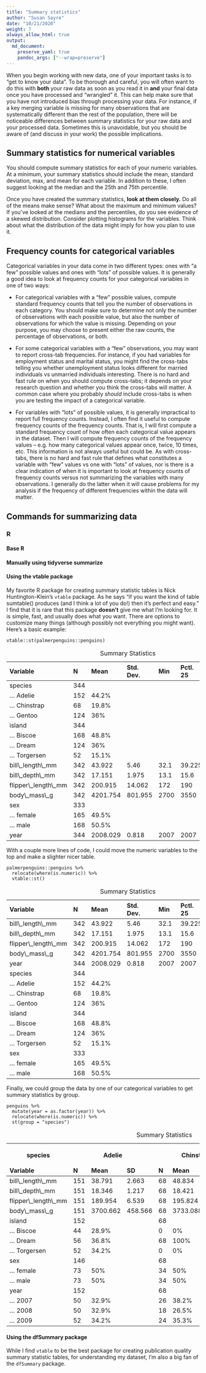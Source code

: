 ```yaml
---
title: "Summary statistics"
author: "Susan Sayre"
date: "10/21/2020"
weight: 7
always_allow_html: true
output: 
  md_document:
    preserve_yaml: true
    pandoc_args: ["--wrap=preserve"]
---
```


When you begin working with new data, one of your important tasks is to “get to know your data”. To be thorough and careful, you will often want to do this with **both** your raw data as soon as you read it in **and** your final data once you have processed and “wrangled” it. This can help make sure that you have not introduced bias through processing your data. For instance, if a key merging variable is missing for many observations that are systematically different than the rest of the population, there will be noticeable differences between summary statistics for your raw data and your processed data. Sometimes this is unavoidable, but you should be aware of (and discuss in your work) the possible implications.

Summary statistics for numerical variables
------------------------------------------

You should compute summary statistics for each of your numeric variables. At a minimum, your summary statistics should include the mean, standard deviation, max, and mean for each variable. In addition to these, I often suggest looking at the median and the 25th and 75th percentile.

Once you have created the summary statistics, **look at them closely.** Do all of the means make sense? What about the maximum and minimum values? If you’ve looked at the medians and the percentiles, do you see evidence of a skewed distribution. Consider plotting histograms for the variables. Think about what the distribution of the data might imply for how you plan to use it.

Frequency counts for categorical variables
------------------------------------------

Categorical variables in your data come in two different types: ones with “a few” possible values and ones with “lots” of possible values. It is generally a good idea to look at frequency counts for your categorical variables in one of two ways:

-   For categorical variables with a “few” possible values, compute standard frequency counts that tell you the number of observations in each category. You should make sure to determine not only the number of observations with each possible value, but also the number of observations for which the value is missing. Depending on your purpose, you may choose to present either the raw counts, the percentage of observations, or both.

-   For some categorical variables with a “few” observations, you may want to report cross-tab frequencies. For instance, if you had variables for employment status and marital status, you might find the cross-tabs telling you whether unemployment status looks different for married individuals vs unmarried individuals interesting. There is no hard and fast rule on when you should compute cross-tabs; it depends on your research question and whether you think the cross-tabs will matter. A common case where you probably *should* include cross-tabs is when you are testing the impact of a categorical variable.

-   For variables with “lots” of possible values, it is generally impractical to report full frequency counts. Instead, I often find it useful to compute frequency counts of the frequency counts. That is, I will first compute a standard frequency count of how often each categorical value appears in the dataset. Then I will compute frequency counts of the frequency values – e.g. how many categorical values appear once, twice, 10 times, etc. This information is not always useful but could be. As with cross-tabs, there is no hard and fast rule that defines what constitutes a variable with “few” values vs one with “lots” of values, nor is there is a clear indication of when it is important to look at frequency counts of frequency counts versus not summarizing the variables with many observations. I generally do the latter when it will cause problems for my analysis if the frequency of different frequencies within the data will matter.

Commands for summarizing data
-----------------------------

### R

#### Base R

#### Manually using tidyverse summarize

#### Using the vtable package

My favorite R package for creating summary statistic tables is Nick Huntington-Klein’s `vtable` package. As he says “if you want the kind of table sumtable() produces (and I think a lot of you do!) then it’s perfect and easy.” I find that it is rare that this package **doesn’t** give me what I’m looking for. It is simple, fast, and usually does what you want. There are options to customize many things (although possibly not everything you might want). Here’s a basic example:

    vtable::st(palmerpenguins::penguins)

<table>
<caption>
Summary Statistics
</caption>
<thead>
<tr>
<th style="text-align:left;">
Variable
</th>
<th style="text-align:left;">
N
</th>
<th style="text-align:left;">
Mean
</th>
<th style="text-align:left;">
Std. Dev.
</th>
<th style="text-align:left;">
Min
</th>
<th style="text-align:left;">
Pctl. 25
</th>
<th style="text-align:left;">
Pctl. 75
</th>
<th style="text-align:left;">
Max
</th>
</tr>
</thead>
<tbody>
<tr>
<td style="text-align:left;">
species
</td>
<td style="text-align:left;">
344
</td>
<td style="text-align:left;">
</td>
<td style="text-align:left;">
</td>
<td style="text-align:left;">
</td>
<td style="text-align:left;">
</td>
<td style="text-align:left;">
</td>
<td style="text-align:left;">
</td>
</tr>
<tr>
<td style="text-align:left;">
… Adelie
</td>
<td style="text-align:left;">
152
</td>
<td style="text-align:left;">
44.2%
</td>
<td style="text-align:left;">
</td>
<td style="text-align:left;">
</td>
<td style="text-align:left;">
</td>
<td style="text-align:left;">
</td>
<td style="text-align:left;">
</td>
</tr>
<tr>
<td style="text-align:left;">
… Chinstrap
</td>
<td style="text-align:left;">
68
</td>
<td style="text-align:left;">
19.8%
</td>
<td style="text-align:left;">
</td>
<td style="text-align:left;">
</td>
<td style="text-align:left;">
</td>
<td style="text-align:left;">
</td>
<td style="text-align:left;">
</td>
</tr>
<tr>
<td style="text-align:left;">
… Gentoo
</td>
<td style="text-align:left;">
124
</td>
<td style="text-align:left;">
36%
</td>
<td style="text-align:left;">
</td>
<td style="text-align:left;">
</td>
<td style="text-align:left;">
</td>
<td style="text-align:left;">
</td>
<td style="text-align:left;">
</td>
</tr>
<tr>
<td style="text-align:left;">
island
</td>
<td style="text-align:left;">
344
</td>
<td style="text-align:left;">
</td>
<td style="text-align:left;">
</td>
<td style="text-align:left;">
</td>
<td style="text-align:left;">
</td>
<td style="text-align:left;">
</td>
<td style="text-align:left;">
</td>
</tr>
<tr>
<td style="text-align:left;">
… Biscoe
</td>
<td style="text-align:left;">
168
</td>
<td style="text-align:left;">
48.8%
</td>
<td style="text-align:left;">
</td>
<td style="text-align:left;">
</td>
<td style="text-align:left;">
</td>
<td style="text-align:left;">
</td>
<td style="text-align:left;">
</td>
</tr>
<tr>
<td style="text-align:left;">
… Dream
</td>
<td style="text-align:left;">
124
</td>
<td style="text-align:left;">
36%
</td>
<td style="text-align:left;">
</td>
<td style="text-align:left;">
</td>
<td style="text-align:left;">
</td>
<td style="text-align:left;">
</td>
<td style="text-align:left;">
</td>
</tr>
<tr>
<td style="text-align:left;">
… Torgersen
</td>
<td style="text-align:left;">
52
</td>
<td style="text-align:left;">
15.1%
</td>
<td style="text-align:left;">
</td>
<td style="text-align:left;">
</td>
<td style="text-align:left;">
</td>
<td style="text-align:left;">
</td>
<td style="text-align:left;">
</td>
</tr>
<tr>
<td style="text-align:left;">
bill\_length\_mm
</td>
<td style="text-align:left;">
342
</td>
<td style="text-align:left;">
43.922
</td>
<td style="text-align:left;">
5.46
</td>
<td style="text-align:left;">
32.1
</td>
<td style="text-align:left;">
39.225
</td>
<td style="text-align:left;">
48.5
</td>
<td style="text-align:left;">
59.6
</td>
</tr>
<tr>
<td style="text-align:left;">
bill\_depth\_mm
</td>
<td style="text-align:left;">
342
</td>
<td style="text-align:left;">
17.151
</td>
<td style="text-align:left;">
1.975
</td>
<td style="text-align:left;">
13.1
</td>
<td style="text-align:left;">
15.6
</td>
<td style="text-align:left;">
18.7
</td>
<td style="text-align:left;">
21.5
</td>
</tr>
<tr>
<td style="text-align:left;">
flipper\_length\_mm
</td>
<td style="text-align:left;">
342
</td>
<td style="text-align:left;">
200.915
</td>
<td style="text-align:left;">
14.062
</td>
<td style="text-align:left;">
172
</td>
<td style="text-align:left;">
190
</td>
<td style="text-align:left;">
213
</td>
<td style="text-align:left;">
231
</td>
</tr>
<tr>
<td style="text-align:left;">
body\_mass\_g
</td>
<td style="text-align:left;">
342
</td>
<td style="text-align:left;">
4201.754
</td>
<td style="text-align:left;">
801.955
</td>
<td style="text-align:left;">
2700
</td>
<td style="text-align:left;">
3550
</td>
<td style="text-align:left;">
4750
</td>
<td style="text-align:left;">
6300
</td>
</tr>
<tr>
<td style="text-align:left;">
sex
</td>
<td style="text-align:left;">
333
</td>
<td style="text-align:left;">
</td>
<td style="text-align:left;">
</td>
<td style="text-align:left;">
</td>
<td style="text-align:left;">
</td>
<td style="text-align:left;">
</td>
<td style="text-align:left;">
</td>
</tr>
<tr>
<td style="text-align:left;">
… female
</td>
<td style="text-align:left;">
165
</td>
<td style="text-align:left;">
49.5%
</td>
<td style="text-align:left;">
</td>
<td style="text-align:left;">
</td>
<td style="text-align:left;">
</td>
<td style="text-align:left;">
</td>
<td style="text-align:left;">
</td>
</tr>
<tr>
<td style="text-align:left;">
… male
</td>
<td style="text-align:left;">
168
</td>
<td style="text-align:left;">
50.5%
</td>
<td style="text-align:left;">
</td>
<td style="text-align:left;">
</td>
<td style="text-align:left;">
</td>
<td style="text-align:left;">
</td>
<td style="text-align:left;">
</td>
</tr>
<tr>
<td style="text-align:left;">
year
</td>
<td style="text-align:left;">
344
</td>
<td style="text-align:left;">
2008.029
</td>
<td style="text-align:left;">
0.818
</td>
<td style="text-align:left;">
2007
</td>
<td style="text-align:left;">
2007
</td>
<td style="text-align:left;">
2009
</td>
<td style="text-align:left;">
2009
</td>
</tr>
</tbody>
</table>

With a couple more lines of code, I could move the numeric variables to the top and make a slighter nicer table.

    palmerpenguins::penguins %>% 
      relocate(where(is.numeric)) %>% 
      vtable::st()

<table>
<caption>
Summary Statistics
</caption>
<thead>
<tr>
<th style="text-align:left;">
Variable
</th>
<th style="text-align:left;">
N
</th>
<th style="text-align:left;">
Mean
</th>
<th style="text-align:left;">
Std. Dev.
</th>
<th style="text-align:left;">
Min
</th>
<th style="text-align:left;">
Pctl. 25
</th>
<th style="text-align:left;">
Pctl. 75
</th>
<th style="text-align:left;">
Max
</th>
</tr>
</thead>
<tbody>
<tr>
<td style="text-align:left;">
bill\_length\_mm
</td>
<td style="text-align:left;">
342
</td>
<td style="text-align:left;">
43.922
</td>
<td style="text-align:left;">
5.46
</td>
<td style="text-align:left;">
32.1
</td>
<td style="text-align:left;">
39.225
</td>
<td style="text-align:left;">
48.5
</td>
<td style="text-align:left;">
59.6
</td>
</tr>
<tr>
<td style="text-align:left;">
bill\_depth\_mm
</td>
<td style="text-align:left;">
342
</td>
<td style="text-align:left;">
17.151
</td>
<td style="text-align:left;">
1.975
</td>
<td style="text-align:left;">
13.1
</td>
<td style="text-align:left;">
15.6
</td>
<td style="text-align:left;">
18.7
</td>
<td style="text-align:left;">
21.5
</td>
</tr>
<tr>
<td style="text-align:left;">
flipper\_length\_mm
</td>
<td style="text-align:left;">
342
</td>
<td style="text-align:left;">
200.915
</td>
<td style="text-align:left;">
14.062
</td>
<td style="text-align:left;">
172
</td>
<td style="text-align:left;">
190
</td>
<td style="text-align:left;">
213
</td>
<td style="text-align:left;">
231
</td>
</tr>
<tr>
<td style="text-align:left;">
body\_mass\_g
</td>
<td style="text-align:left;">
342
</td>
<td style="text-align:left;">
4201.754
</td>
<td style="text-align:left;">
801.955
</td>
<td style="text-align:left;">
2700
</td>
<td style="text-align:left;">
3550
</td>
<td style="text-align:left;">
4750
</td>
<td style="text-align:left;">
6300
</td>
</tr>
<tr>
<td style="text-align:left;">
year
</td>
<td style="text-align:left;">
344
</td>
<td style="text-align:left;">
2008.029
</td>
<td style="text-align:left;">
0.818
</td>
<td style="text-align:left;">
2007
</td>
<td style="text-align:left;">
2007
</td>
<td style="text-align:left;">
2009
</td>
<td style="text-align:left;">
2009
</td>
</tr>
<tr>
<td style="text-align:left;">
species
</td>
<td style="text-align:left;">
344
</td>
<td style="text-align:left;">
</td>
<td style="text-align:left;">
</td>
<td style="text-align:left;">
</td>
<td style="text-align:left;">
</td>
<td style="text-align:left;">
</td>
<td style="text-align:left;">
</td>
</tr>
<tr>
<td style="text-align:left;">
… Adelie
</td>
<td style="text-align:left;">
152
</td>
<td style="text-align:left;">
44.2%
</td>
<td style="text-align:left;">
</td>
<td style="text-align:left;">
</td>
<td style="text-align:left;">
</td>
<td style="text-align:left;">
</td>
<td style="text-align:left;">
</td>
</tr>
<tr>
<td style="text-align:left;">
… Chinstrap
</td>
<td style="text-align:left;">
68
</td>
<td style="text-align:left;">
19.8%
</td>
<td style="text-align:left;">
</td>
<td style="text-align:left;">
</td>
<td style="text-align:left;">
</td>
<td style="text-align:left;">
</td>
<td style="text-align:left;">
</td>
</tr>
<tr>
<td style="text-align:left;">
… Gentoo
</td>
<td style="text-align:left;">
124
</td>
<td style="text-align:left;">
36%
</td>
<td style="text-align:left;">
</td>
<td style="text-align:left;">
</td>
<td style="text-align:left;">
</td>
<td style="text-align:left;">
</td>
<td style="text-align:left;">
</td>
</tr>
<tr>
<td style="text-align:left;">
island
</td>
<td style="text-align:left;">
344
</td>
<td style="text-align:left;">
</td>
<td style="text-align:left;">
</td>
<td style="text-align:left;">
</td>
<td style="text-align:left;">
</td>
<td style="text-align:left;">
</td>
<td style="text-align:left;">
</td>
</tr>
<tr>
<td style="text-align:left;">
… Biscoe
</td>
<td style="text-align:left;">
168
</td>
<td style="text-align:left;">
48.8%
</td>
<td style="text-align:left;">
</td>
<td style="text-align:left;">
</td>
<td style="text-align:left;">
</td>
<td style="text-align:left;">
</td>
<td style="text-align:left;">
</td>
</tr>
<tr>
<td style="text-align:left;">
… Dream
</td>
<td style="text-align:left;">
124
</td>
<td style="text-align:left;">
36%
</td>
<td style="text-align:left;">
</td>
<td style="text-align:left;">
</td>
<td style="text-align:left;">
</td>
<td style="text-align:left;">
</td>
<td style="text-align:left;">
</td>
</tr>
<tr>
<td style="text-align:left;">
… Torgersen
</td>
<td style="text-align:left;">
52
</td>
<td style="text-align:left;">
15.1%
</td>
<td style="text-align:left;">
</td>
<td style="text-align:left;">
</td>
<td style="text-align:left;">
</td>
<td style="text-align:left;">
</td>
<td style="text-align:left;">
</td>
</tr>
<tr>
<td style="text-align:left;">
sex
</td>
<td style="text-align:left;">
333
</td>
<td style="text-align:left;">
</td>
<td style="text-align:left;">
</td>
<td style="text-align:left;">
</td>
<td style="text-align:left;">
</td>
<td style="text-align:left;">
</td>
<td style="text-align:left;">
</td>
</tr>
<tr>
<td style="text-align:left;">
… female
</td>
<td style="text-align:left;">
165
</td>
<td style="text-align:left;">
49.5%
</td>
<td style="text-align:left;">
</td>
<td style="text-align:left;">
</td>
<td style="text-align:left;">
</td>
<td style="text-align:left;">
</td>
<td style="text-align:left;">
</td>
</tr>
<tr>
<td style="text-align:left;">
… male
</td>
<td style="text-align:left;">
168
</td>
<td style="text-align:left;">
50.5%
</td>
<td style="text-align:left;">
</td>
<td style="text-align:left;">
</td>
<td style="text-align:left;">
</td>
<td style="text-align:left;">
</td>
<td style="text-align:left;">
</td>
</tr>
</tbody>
</table>

Finally, we could group the data by one of our categorical variables to get summary statistics by group.

    penguins %>% 
      mutate(year = as.factor(year)) %>% 
      relocate(where(is.numeric)) %>% 
      st(group = "species")

<table>
<caption>
Summary Statistics
</caption>
<thead>
<tr>
<th style="border-bottom:hidden;padding-bottom:0; padding-left:3px;padding-right:3px;text-align: center; " colspan="1">

species

</th>
<th style="border-bottom:hidden;padding-bottom:0; padding-left:3px;padding-right:3px;text-align: center; " colspan="3">

Adelie

</th>
<th style="border-bottom:hidden;padding-bottom:0; padding-left:3px;padding-right:3px;text-align: center; " colspan="3">

Chinstrap

</th>
<th style="border-bottom:hidden;padding-bottom:0; padding-left:3px;padding-right:3px;text-align: center; " colspan="3">

Gentoo

</th>
</tr>
<tr>
<th style="text-align:left;">
Variable
</th>
<th style="text-align:left;">
N
</th>
<th style="text-align:left;">
Mean
</th>
<th style="text-align:left;">
SD
</th>
<th style="text-align:left;">
N
</th>
<th style="text-align:left;">
Mean
</th>
<th style="text-align:left;">
SD
</th>
<th style="text-align:left;">
N
</th>
<th style="text-align:left;">
Mean
</th>
<th style="text-align:left;">
SD
</th>
</tr>
</thead>
<tbody>
<tr>
<td style="text-align:left;">
bill\_length\_mm
</td>
<td style="text-align:left;">
151
</td>
<td style="text-align:left;">
38.791
</td>
<td style="text-align:left;">
2.663
</td>
<td style="text-align:left;">
68
</td>
<td style="text-align:left;">
48.834
</td>
<td style="text-align:left;">
3.339
</td>
<td style="text-align:left;">
123
</td>
<td style="text-align:left;">
47.505
</td>
<td style="text-align:left;">
3.082
</td>
</tr>
<tr>
<td style="text-align:left;">
bill\_depth\_mm
</td>
<td style="text-align:left;">
151
</td>
<td style="text-align:left;">
18.346
</td>
<td style="text-align:left;">
1.217
</td>
<td style="text-align:left;">
68
</td>
<td style="text-align:left;">
18.421
</td>
<td style="text-align:left;">
1.135
</td>
<td style="text-align:left;">
123
</td>
<td style="text-align:left;">
14.982
</td>
<td style="text-align:left;">
0.981
</td>
</tr>
<tr>
<td style="text-align:left;">
flipper\_length\_mm
</td>
<td style="text-align:left;">
151
</td>
<td style="text-align:left;">
189.954
</td>
<td style="text-align:left;">
6.539
</td>
<td style="text-align:left;">
68
</td>
<td style="text-align:left;">
195.824
</td>
<td style="text-align:left;">
7.132
</td>
<td style="text-align:left;">
123
</td>
<td style="text-align:left;">
217.187
</td>
<td style="text-align:left;">
6.485
</td>
</tr>
<tr>
<td style="text-align:left;">
body\_mass\_g
</td>
<td style="text-align:left;">
151
</td>
<td style="text-align:left;">
3700.662
</td>
<td style="text-align:left;">
458.566
</td>
<td style="text-align:left;">
68
</td>
<td style="text-align:left;">
3733.088
</td>
<td style="text-align:left;">
384.335
</td>
<td style="text-align:left;">
123
</td>
<td style="text-align:left;">
5076.016
</td>
<td style="text-align:left;">
504.116
</td>
</tr>
<tr>
<td style="text-align:left;">
island
</td>
<td style="text-align:left;">
152
</td>
<td style="text-align:left;">
</td>
<td style="text-align:left;">
</td>
<td style="text-align:left;">
68
</td>
<td style="text-align:left;">
</td>
<td style="text-align:left;">
</td>
<td style="text-align:left;">
124
</td>
<td style="text-align:left;">
</td>
<td style="text-align:left;">
</td>
</tr>
<tr>
<td style="text-align:left;">
… Biscoe
</td>
<td style="text-align:left;">
44
</td>
<td style="text-align:left;">
28.9%
</td>
<td style="text-align:left;">
</td>
<td style="text-align:left;">
0
</td>
<td style="text-align:left;">
0%
</td>
<td style="text-align:left;">
</td>
<td style="text-align:left;">
124
</td>
<td style="text-align:left;">
100%
</td>
<td style="text-align:left;">
</td>
</tr>
<tr>
<td style="text-align:left;">
… Dream
</td>
<td style="text-align:left;">
56
</td>
<td style="text-align:left;">
36.8%
</td>
<td style="text-align:left;">
</td>
<td style="text-align:left;">
68
</td>
<td style="text-align:left;">
100%
</td>
<td style="text-align:left;">
</td>
<td style="text-align:left;">
0
</td>
<td style="text-align:left;">
0%
</td>
<td style="text-align:left;">
</td>
</tr>
<tr>
<td style="text-align:left;">
… Torgersen
</td>
<td style="text-align:left;">
52
</td>
<td style="text-align:left;">
34.2%
</td>
<td style="text-align:left;">
</td>
<td style="text-align:left;">
0
</td>
<td style="text-align:left;">
0%
</td>
<td style="text-align:left;">
</td>
<td style="text-align:left;">
0
</td>
<td style="text-align:left;">
0%
</td>
<td style="text-align:left;">
</td>
</tr>
<tr>
<td style="text-align:left;">
sex
</td>
<td style="text-align:left;">
146
</td>
<td style="text-align:left;">
</td>
<td style="text-align:left;">
</td>
<td style="text-align:left;">
68
</td>
<td style="text-align:left;">
</td>
<td style="text-align:left;">
</td>
<td style="text-align:left;">
119
</td>
<td style="text-align:left;">
</td>
<td style="text-align:left;">
</td>
</tr>
<tr>
<td style="text-align:left;">
… female
</td>
<td style="text-align:left;">
73
</td>
<td style="text-align:left;">
50%
</td>
<td style="text-align:left;">
</td>
<td style="text-align:left;">
34
</td>
<td style="text-align:left;">
50%
</td>
<td style="text-align:left;">
</td>
<td style="text-align:left;">
58
</td>
<td style="text-align:left;">
48.7%
</td>
<td style="text-align:left;">
</td>
</tr>
<tr>
<td style="text-align:left;">
… male
</td>
<td style="text-align:left;">
73
</td>
<td style="text-align:left;">
50%
</td>
<td style="text-align:left;">
</td>
<td style="text-align:left;">
34
</td>
<td style="text-align:left;">
50%
</td>
<td style="text-align:left;">
</td>
<td style="text-align:left;">
61
</td>
<td style="text-align:left;">
51.3%
</td>
<td style="text-align:left;">
</td>
</tr>
<tr>
<td style="text-align:left;">
year
</td>
<td style="text-align:left;">
152
</td>
<td style="text-align:left;">
</td>
<td style="text-align:left;">
</td>
<td style="text-align:left;">
68
</td>
<td style="text-align:left;">
</td>
<td style="text-align:left;">
</td>
<td style="text-align:left;">
124
</td>
<td style="text-align:left;">
</td>
<td style="text-align:left;">
</td>
</tr>
<tr>
<td style="text-align:left;">
… 2007
</td>
<td style="text-align:left;">
50
</td>
<td style="text-align:left;">
32.9%
</td>
<td style="text-align:left;">
</td>
<td style="text-align:left;">
26
</td>
<td style="text-align:left;">
38.2%
</td>
<td style="text-align:left;">
</td>
<td style="text-align:left;">
34
</td>
<td style="text-align:left;">
27.4%
</td>
<td style="text-align:left;">
</td>
</tr>
<tr>
<td style="text-align:left;">
… 2008
</td>
<td style="text-align:left;">
50
</td>
<td style="text-align:left;">
32.9%
</td>
<td style="text-align:left;">
</td>
<td style="text-align:left;">
18
</td>
<td style="text-align:left;">
26.5%
</td>
<td style="text-align:left;">
</td>
<td style="text-align:left;">
46
</td>
<td style="text-align:left;">
37.1%
</td>
<td style="text-align:left;">
</td>
</tr>
<tr>
<td style="text-align:left;">
… 2009
</td>
<td style="text-align:left;">
52
</td>
<td style="text-align:left;">
34.2%
</td>
<td style="text-align:left;">
</td>
<td style="text-align:left;">
24
</td>
<td style="text-align:left;">
35.3%
</td>
<td style="text-align:left;">
</td>
<td style="text-align:left;">
44
</td>
<td style="text-align:left;">
35.5%
</td>
<td style="text-align:left;">
</td>
</tr>
</tbody>
</table>

#### Using the dfSummary package

While I find `vtable` to be the best package for creating publication quality summary statistic tables, for understanding my dataset, I’m also a big fan of the `dfSummary` package.
